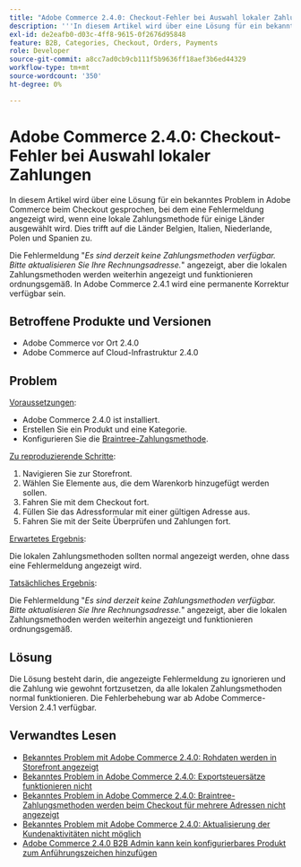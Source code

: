 ```yaml
---
title: "Adobe Commerce 2.4.0: Checkout-Fehler bei Auswahl lokaler Zahlungen"
description: '''In diesem Artikel wird über eine Lösung für ein bekanntes Problem in Adobe Commerce beim Checkout gesprochen, bei dem eine Fehlermeldung angezeigt wird, wenn eine lokale Zahlungsmethode für einige Länder ausgewählt wird. Dies trifft auf die Länder Belgien, Italien, Niederlande, Polen und Spanien zu."'
exl-id: de2eafb0-d03c-4ff8-9615-0f2676d95848
feature: B2B, Categories, Checkout, Orders, Payments
role: Developer
source-git-commit: a8cc7ad0cb9cb111f5b9636ff18aef3b6ed44329
workflow-type: tm+mt
source-wordcount: '350'
ht-degree: 0%

---
```


# Adobe Commerce 2.4.0: Checkout-Fehler bei Auswahl lokaler Zahlungen

In diesem Artikel wird über eine Lösung für ein bekanntes Problem in Adobe Commerce beim Checkout gesprochen, bei dem eine Fehlermeldung angezeigt wird, wenn eine lokale Zahlungsmethode für einige Länder ausgewählt wird. Dies trifft auf die Länder Belgien, Italien, Niederlande, Polen und Spanien zu.

Die Fehlermeldung &quot;*Es sind derzeit keine Zahlungsmethoden verfügbar. Bitte aktualisieren Sie Ihre Rechnungsadresse.*&quot; angezeigt, aber die lokalen Zahlungsmethoden werden weiterhin angezeigt und funktionieren ordnungsgemäß. In Adobe Commerce 2.4.1 wird eine permanente Korrektur verfügbar sein.

## Betroffene Produkte und Versionen

* Adobe Commerce vor Ort 2.4.0
* Adobe Commerce auf Cloud-Infrastruktur 2.4.0

## Problem

<u>Voraussetzungen</u>:

* Adobe Commerce 2.4.0 ist installiert.
* Erstellen Sie ein Produkt und eine Kategorie.
* Konfigurieren Sie die [Braintree-Zahlungsmethode](https://developer.adobe.com/commerce/webapi/graphql/payment-methods/braintree.html).

<u>Zu reproduzierende Schritte</u>:

1. Navigieren Sie zur Storefront.
1. Wählen Sie Elemente aus, die dem Warenkorb hinzugefügt werden sollen.
1. Fahren Sie mit dem Checkout fort.
1. Füllen Sie das Adressformular mit einer gültigen Adresse aus.
1. Fahren Sie mit der Seite Überprüfen und Zahlungen fort.

<u>Erwartetes Ergebnis</u>:

Die lokalen Zahlungsmethoden sollten normal angezeigt werden, ohne dass eine Fehlermeldung angezeigt wird.

<u>Tatsächliches Ergebnis</u>:

Die Fehlermeldung &quot;*Es sind derzeit keine Zahlungsmethoden verfügbar. Bitte aktualisieren Sie Ihre Rechnungsadresse.*&quot; angezeigt, aber die lokalen Zahlungsmethoden werden weiterhin angezeigt und funktionieren ordnungsgemäß.

## Lösung

Die Lösung besteht darin, die angezeigte Fehlermeldung zu ignorieren und die Zahlung wie gewohnt fortzusetzen, da alle lokalen Zahlungsmethoden normal funktionieren. Die Fehlerbehebung war ab Adobe Commerce-Version 2.4.1 verfügbar.

## Verwandtes Lesen

* [Bekanntes Problem mit Adobe Commerce 2.4.0: Rohdaten werden in Storefront angezeigt](/help/troubleshooting/storefront/magento-2-4-0-issue-storefront-raw-message-data-display.md)
* [Bekanntes Problem in Adobe Commerce 2.4.0: Exportsteuersätze funktionieren nicht](/help/troubleshooting/miscellaneous/magento-2-4-0-known-issue-export-tax-rates-does-not-work.md)
* [Bekanntes Problem in Adobe Commerce 2.4.0: Braintree-Zahlungsmethoden werden beim Checkout für mehrere Adressen nicht angezeigt](/help/troubleshooting/payments/magento-2-4-0-braintree-not-in-multiple-addresses-checkout.md)
* [Bekanntes Problem mit Adobe Commerce 2.4.0: Aktualisierung der Kundenaktivitäten nicht möglich](/help/troubleshooting/miscellaneous/magento-2-4-0-refresh-on-customer-activities-does-not-work.md)
* [Adobe Commerce 2.4.0 B2B Admin kann kein konfigurierbares Produkt zum Anführungszeichen hinzufügen](/help/troubleshooting/miscellaneous/magento-2-4-0-b2b-admin-can-t-add-configurable-product-to-quote.md)
